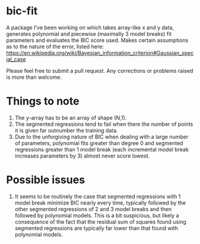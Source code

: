 # bic-fit


A package I've been working on which takes array-like x and y data, generates polynomial and piecewise (maximally 3 model breaks) fit parameters and evaluates the BIC score used. Makes certain assumptions as to the nature of the error, listed here: https://en.wikipedia.org/wiki/Bayesian_information_criterion#Gaussian_special_case

Please feel free to submit a pull request. Any corrections or problems raised is more than welcome.

# Things to note

1. The y-array has to be an array of shape (N,1). 
2. The segmented regressions tend to fail when there the number of points it is given far outnumber the training data.
3. Due to the unforgiving nature of BIC when dealing with a large number of parameters, polynomial fits greater than degree 0 and segmented regressions greater than 1 model break (each incremental model break increases parameters by 3) almost never score lowest.

# Possible issues
1. It seems to be routinely the case that segmented regressions with 1 model break minimize BIC nearly every time, typically followed by the other segmented regressions of 2 and 3 model breaks and then followed by polynomial models. This is a bit suspicious, but likely a consequence of the fact that the residual sum of squares found using segmented regressions are typically far lower than that found with polynomial models. 
